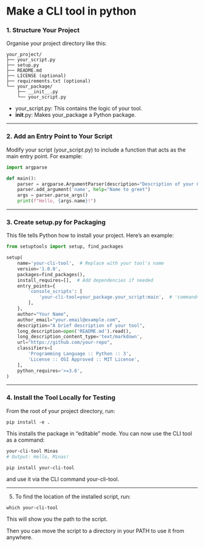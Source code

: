 # Make a CLI tool in python

### 1. Structure Your Project

Organise your project directory like this:

```
your_project/
├── your_script.py
├── setup.py
├── README.md
├── LICENSE (optional)
├── requirements.txt (optional)
└── your_package/
    ├── __init__.py
    └── your_script.py
```

* your_script.py: This contains the logic of your tool.
* __init__.py: Makes your_package a Python package.

---

### 2. Add an Entry Point to Your Script

Modify your script (your_script.py) to include a function that acts as the main entry point. For example:

```python
import argparse

def main():
    parser = argparse.ArgumentParser(description="Description of your CLI tool")
    parser.add_argument('name', help="Name to greet")
    args = parser.parse_args()
    print(f"Hello, {args.name}!")

```

---

### 3. Create setup.py for Packaging

This file tells Python how to install your project. Here’s an example:

```python
from setuptools import setup, find_packages

setup(
    name='your-cli-tool',  # Replace with your tool's name
    version='1.0.0',
    packages=find_packages(),
    install_requires=[],  # Add dependencies if needed
    entry_points={
        'console_scripts': [
            'your-cli-tool=your_package.your_script:main',  # 'command=module:function'
        ],
    },
    author="Your Name",
    author_email="your.email@example.com",
    description="A brief description of your tool",
    long_description=open('README.md').read(),
    long_description_content_type='text/markdown',
    url="https://github.com/your-repo",
    classifiers=[
        'Programming Language :: Python :: 3',
        'License :: OSI Approved :: MIT License',
    ],
    python_requires='>=3.6',
)
```

---

### 4. Install the Tool Locally for Testing

From the root of your project directory, run:

`pip install -e .`

This installs the package in “editable” mode. You can now use the CLI tool as a command:

```bash
your-cli-tool Minas
# Output: Hello, Minas!
```


`pip install your-cli-tool`

and use it via the CLI command your-cli-tool.

---
5. To find the location of the installed script, run:

`which your-cli-tool`

This will show you the path to the script.

Then you can move the script to a directory in your PATH to use it from anywhere.
